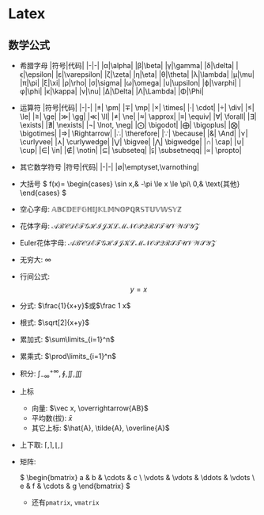 # Latex
## 数学公式
* 希腊字母
    |符号|代码|
    |-|-|
    |α|\alpha|
    |β|\beta|
    |γ|\gamma|
    |δ|\delta|
    |ϵ|\epsilon|
    |ε|\varepsilon|
    |ζ|\zeta|
    |η|\eta|
    |θ|\theta|
    |λ|\lambda|
    |μ|\mu|
    |π|\pi|
    |ξ|\xi|
    |ρ|\rho|
    |σ|\sigma|
    |ω|\omega|
    |υ|\upsilon|
    |ϕ|\varphi|
    |φ|\phi|
    |κ|\kappa|
    |ν|\nu|
    |Δ|\Delta|
    |Λ|\Lambda|
    |Φ|\Phi|

* 运算符
    |符号|代码|
    |-|-|
    |±| \pm|
    |∓| \mp|
    |×| \times|
    |⋅| \cdot|
    |÷| \div|
    |≤| \le|
    |≥| \ge|
    |≫| \gg|
    |≪| \ll|
    |≠| \ne|
    |≈| \approx|
    |≡| \equiv|
    |∀| \forall|
    |∃| \exists|
    |∄| \nexists|
    |¬| \lnot, \neg|
    |$\bigodot$| \bigodot|
    |$\bigoplus$| \bigoplus|
    |$\bigotimes$| \bigotimes|
    |$\Rightarrow$| \Rightarrow|
    |∴| \therefore|
    |∵| \because|
    |&| \And|
    |⋎| \curlyvee|
    |⋏| \curlywedge|
    |⋁| \bigvee|
    |⋀| \bigwedge|
    |∩| \cap|
    |∪| \cup|
    |∈| \in|
    |∉| \notin|
    |⊆| \subseteq|
    |⫋| \subsetneqq|
    |∝| \propto|

* 其它数学符号
    |符号|代码|
    |-|-|
    |∅|\emptyset,\varnothing|

* 大括号
    $
        f(x)=
        \begin{cases}
        \sin x,& -\pi \le x \le \pi\\
        0,& \text{其他}
        \end{cases}
    $

* 空心字母: $\mathbb{ABCDEFGHIJKLMNOPQRSTUVWSYZ}$
* 花体字母: $\mathcal{ABCDEFGHIJKLMNOPQRSTUVWSYZ}$
* Euler花体字母: $\mathscr{ABCDEFGHIJKLMNOPQRSTUVWSYZ}$

* 无穷大: $\infty$
* 行间公式: $$y = x$$
* 分式: $\frac{1}{x+y}$或$\frac 1 x$
* 根式: $\sqrt[2]{x+y}$
* 累加式: $\sum\limits_{i=1}^n$
* 累乘式: $\prod\limits_{i=1}^n$
* 积分: $\int_{-\infty}^{+\infty}, \oint, \iint, \iiint$
* 上标
    * 向量: $\vec x, \overrightarrow{AB}$
    * 平均数(拔): $\bar x$
    * 其它上标: $\hat{A}, \tilde{A}, \overline{A}$
* 上下取: $\lceil, \rceil, \lfloor, \rfloor$
* 矩阵: 
    
    $
    \begin{bmatrix}
    a & b & \cdots & c \\
    \vdots & \vdots & \ddots & \vdots \\
    e & f & \cdots & g
    \end{bmatrix}
    $

    * 还有`pmatrix`, `vmatrix`